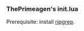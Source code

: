 ### ThePrimeagen's init.lua
Prerequisite: install [ripgrep](https://github.com/BurntSushi/ripgrep).

